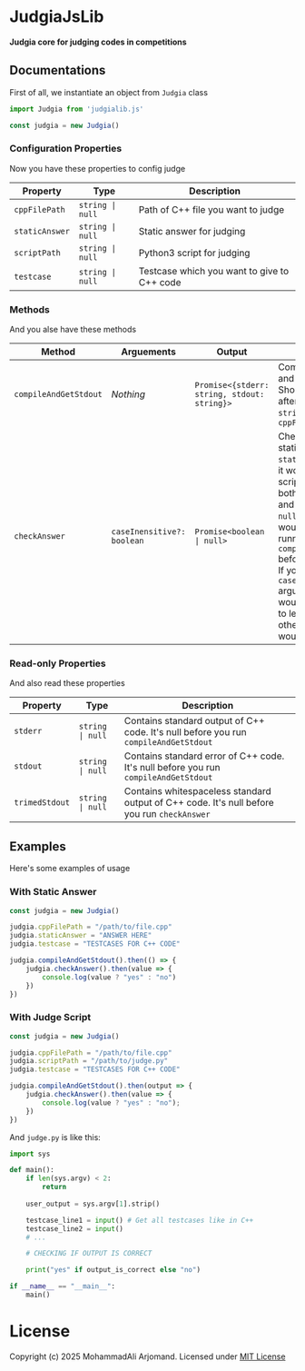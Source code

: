 # JudgiaJsLib
**Judgia core for judging codes in competitions**

## Documentations
First of all, we instantiate an object from `Judgia` class

```ts
import Judgia from 'judgialib.js'

const judgia = new Judgia()
```

### Configuration Properties
Now you have these properties to config judge

Property       | Type             | Description
---------------|------------------|------------------------------------
`cppFilePath`  | `string \| null` | Path of C++ file you want to judge
`staticAnswer` | `string \| null` | Static answer for judging
`scriptPath`   | `string \| null` | Python3 script for judging
`testcase`     | `string \| null` | Testcase which you want to give to C++ code

### Methods
And you alse have these methods

Method                | Arguements                 | Output                                      | Description
----------------------|----------------------------|---------------------------------------------|--------------------------------------------
`compileAndGetStdout` | _Nothing_                  | `Promise<{stderr: string, stdout: string}>` | Compiles C++ code and executes it. Should be runned after setting a `string` value for `cppFilePath`
`checkAnswer`         | `caseInensitive?: boolean` | `Promise<boolean \| null>`                  | Checks output with static answer. If `staticAnwer` is `null`, it would run judge script and use it. If both `staticAnwer` and `scriptPath` are `null` it's output would be `null`. Also running `compileAndGetStdout` before it is required. If you set `caseInensitive` arguemnt to `false` it would be sencetive to letters. but otherwise it wouldn't.

### Read-only Properties
And also read these properties

Property       | Type             | Description
---------------|------------------|------------------------------------
`stderr`       | `string \| null` | Contains standard output of C++ code. It's null before you run `compileAndGetStdout`
`stdout`       | `string \| null` | Contains standard error of C++ code. It's null before you run `compileAndGetStdout`
`trimedStdout` | `string \| null` | Contains whitespaceless standard output of C++ code. It's null before you run `checkAnswer`

## Examples
Here's some examples of usage

### With Static Answer
```ts
const judgia = new Judgia()

judgia.cppFilePath = "/path/to/file.cpp"
judgia.staticAnswer = "ANSWER HERE"
judgia.testcase = "TESTCASES FOR C++ CODE"

judgia.compileAndGetStdout().then(() => {
    judgia.checkAnswer().then(value => {
        console.log(value ? "yes" : "no")
    })
})
```

### With Judge Script
```ts
const judgia = new Judgia()

judgia.cppFilePath = "/path/to/file.cpp"
judgia.scriptPath = "/path/to/judge.py"
judgia.testcase = "TESTCASES FOR C++ CODE"

judgia.compileAndGetStdout().then(output => {
    judgia.checkAnswer().then(value => {
        console.log(value ? "yes" : "no");
    })
})
```
And `judge.py` is like this:
```py
import sys

def main():
    if len(sys.argv) < 2:
        return
    
    user_output = sys.argv[1].strip()

    testcase_line1 = input() # Get all testcases like in C++
    testcase_line2 = input()
    # ...

    # CHECKING IF OUTPUT IS CORRECT

    print("yes" if output_is_correct else "no")

if __name__ == "__main__":
    main()
```

# License
Copyright (c) 2025 MohammadAli Arjomand.
Licensed under [MIT License](LICENSE)
